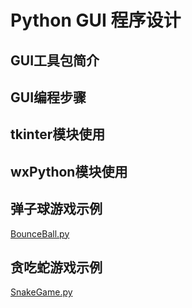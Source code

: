 # Python GUI 程序设计
## GUI工具包简介
## GUI编程步骤
## tkinter模块使用
## wxPython模块使用
## 弹子球游戏示例
[BounceBall.py]('example_code/BounceBall.py')
## 贪吃蛇游戏示例
[SnakeGame.py]('example_code/SnakeGame.py')